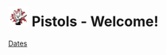 # <img src="logo.jpg" alt="Metal Horns" width="8%" height="8%" title="logo"> Pistols - Welcome!

[Dates](/Dates.md)
